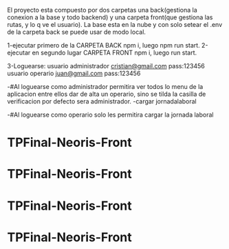El proyecto esta compuesto por dos carpetas una back(gestiona la conexion a la base y todo backend) y una carpeta front(que gestiona las rutas, y lo q ve el usuario). La base esta en la nube y con solo setear el .env de la carpeta back se puede usar de modo local.

1-ejecutar primero de la CARPETA BACK npm i, luego npm run start.
2-ejecutar en segundo lugar CARPETA FRONT npm i, luego run start.

3-Loguearse:
usuario administrador cristian@gmail.com pass:123456
usuario operario juan@gmail.com pass:123456

-#Al loguearse como administrador permitira ver todos lo menu de la aplicacion entre ellos dar de alta un operario, sino se tilda la casilla de verificacion por defecto sera administrador.
-cargar jornadalaboral

-#Al loguearse como operario solo les permitira cargar la jornada laboral
# TPFinal-Neoris-Front
# TPFinal-Neoris-Front
# TPFinal-Neoris-Front
# TPFinal-Neoris-Front
